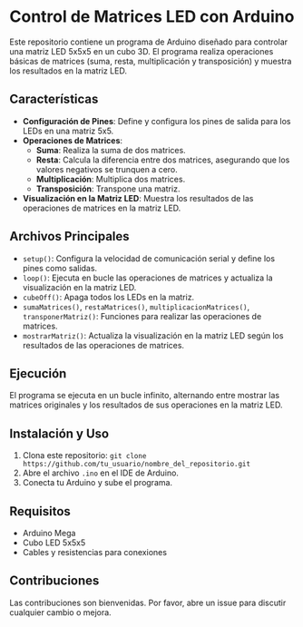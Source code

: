 # Control de Matrices LED con Arduino

Este repositorio contiene un programa de Arduino diseñado para controlar una matriz LED 5x5x5 en un cubo 3D. El programa realiza operaciones básicas de matrices (suma, resta, multiplicación y transposición) y muestra los resultados en la matriz LED.

## Características

- **Configuración de Pines**: Define y configura los pines de salida para los LEDs en una matriz 5x5.
- **Operaciones de Matrices**:
  - **Suma**: Realiza la suma de dos matrices.
  - **Resta**: Calcula la diferencia entre dos matrices, asegurando que los valores negativos se trunquen a cero.
  - **Multiplicación**: Multiplica dos matrices.
  - **Transposición**: Transpone una matriz.
- **Visualización en la Matriz LED**: Muestra los resultados de las operaciones de matrices en la matriz LED.

## Archivos Principales

- `setup()`: Configura la velocidad de comunicación serial y define los pines como salidas.
- `loop()`: Ejecuta en bucle las operaciones de matrices y actualiza la visualización en la matriz LED.
- `cubeOff()`: Apaga todos los LEDs en la matriz.
- `sumaMatrices()`, `restaMatrices()`, `multiplicacionMatrices()`, `transponerMatriz()`: Funciones para realizar las operaciones de matrices.
- `mostrarMatriz()`: Actualiza la visualización en la matriz LED según los resultados de las operaciones de matrices.

## Ejecución

El programa se ejecuta en un bucle infinito, alternando entre mostrar las matrices originales y los resultados de sus operaciones en la matriz LED. 

## Instalación y Uso

1. Clona este repositorio: `git clone https://github.com/tu_usuario/nombre_del_repositorio.git`
2. Abre el archivo `.ino` en el IDE de Arduino.
3. Conecta tu Arduino y sube el programa.

## Requisitos

- Arduino Mega
- Cubo LED 5x5x5
- Cables y resistencias para conexiones

## Contribuciones

Las contribuciones son bienvenidas. Por favor, abre un issue para discutir cualquier cambio o mejora.
